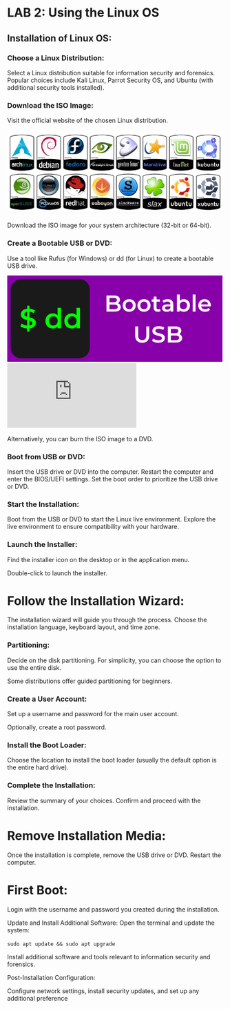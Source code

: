# LAB 2: Using the Linux OS

 <h2> Installation of Linux OS: </h2>

 <h3> Choose a Linux Distribution: </h3> 
 
Select a Linux distribution suitable for information security and forensics. Popular choices include Kali Linux, Parrot Security OS, and Ubuntu (with additional security tools installed).

<h3>Download the ISO Image:</h3> 

Visit the official website of the chosen Linux distribution.

![Screenshot](https://github.com/W4W1R3/PARPUS_LABS/blob/main/Files/linux-distro-stickers.png)

Download the ISO image for your system architecture (32-bit or 64-bit).

<h3>Create a Bootable USB or DVD:</h3> 

Use a tool like Rufus (for Windows) or dd (for Linux) to create a bootable USB drive.

![Screenshot](https://github.com/W4W1R3/PARPUS_LABS/blob/main/Files/dd.png) ![Screenshot](https://github.com/W4W1R3/CTF-CHRONICLES/edit/main/README.md)

Alternatively, you can burn the ISO image to a DVD.

<h3>Boot from USB or DVD:</h3> 

Insert the USB drive or DVD into the computer. Restart the computer and enter the BIOS/UEFI settings. Set the boot order to prioritize the USB drive or DVD.

<h3>Start the Installation:</h3> 

Boot from the USB or DVD to start the Linux live environment. Explore the live environment to ensure compatibility with your hardware.

<h3> Launch the Installer:</h3>

Find the installer icon on the desktop or in the application menu.

Double-click to launch the installer.

# Follow the Installation Wizard:
The installation wizard will guide you through the process.
Choose the installation language, keyboard layout, and time zone.

<h3>Partitioning:</h3> 

Decide on the disk partitioning. For simplicity, you can choose the option to use the entire disk.

Some distributions offer guided partitioning for beginners.

<h3>Create a User Account:</h3> 

Set up a username and password for the main user account.

Optionally, create a root password.

<h3> Install the Boot Loader:</h3>

Choose the location to install the boot loader (usually the default option is the entire hard drive).

<h3>Complete the Installation:</h3> 

Review the summary of your choices. Confirm and proceed with the installation.

# Remove Installation Media:

Once the installation is complete, remove the USB drive or DVD. Restart the computer.

# First Boot:

Login with the username and password you created during the installation.

Update and Install Additional Software: Open the terminal and update the system: 

`sudo apt update && sudo apt upgrade`

Install additional software and tools relevant to information security and forensics.

Post-Installation Configuration:

Configure network settings, install security updates, and set up any additional preference

